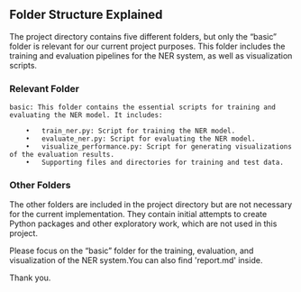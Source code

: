 ## Folder Structure Explained

The project directory contains five different folders, but only the “basic” folder is relevant for our current project purposes. This folder includes the training and evaluation pipelines for the NER system, as well as visualization scripts.

### Relevant Folder

	basic: This folder contains the essential scripts for training and evaluating the NER model. It includes:
    
        •	train_ner.py: Script for training the NER model.
        •	evaluate_ner.py: Script for evaluating the NER model.
        •	visualize_performance.py: Script for generating visualizations of the evaluation results.
        •	Supporting files and directories for training and test data.

### Other Folders

The other folders are included in the project directory but are not necessary for the current implementation. They contain initial attempts to create Python packages and other exploratory work, which are not used in this project.

Please focus on the “basic” folder for the training, evaluation, and visualization of the NER system.You can also find 'report.md' inside.

Thank you.